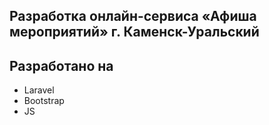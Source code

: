  
## Разработка онлайн-сервиса «Афиша мероприятий» г. Каменск-Уральский
 
## Разработано на
- Laravel
- Bootstrap
- JS
